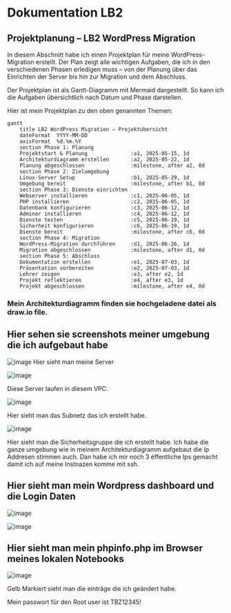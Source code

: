# Dokumentation LB2


## Projektplanung – LB2 WordPress Migration

In diesem Abschnitt habe ich einen Projektplan für meine WordPress-Migration erstellt. Der Plan zeigt alle wichtigen Aufgaben, die ich in den verschiedenen Phasen erledigen muss – von der Planung über das Einrichten der Server bis hin zur Migration und dem Abschluss.

Der Projektplan ist als Gantt-Diagramm mit Mermaid dargestellt. So kann ich die Aufgaben übersichtlich nach Datum und Phase darstellen.

Hier ist mein Projektplan zu den oben genannten Themen:

```mermaid
gantt
    title LB2 WordPress Migration – Projektübersicht
    dateFormat  YYYY-MM-DD
    axisFormat  %d.%m.%Y
    section Phase 1: Planung
    Projektstart & Planung              :a1, 2025-05-15, 1d
    Architekturdiagramm erstellen       :a2, 2025-05-22, 1d
    Planung abgeschlossen               :milestone, after a2, 0d
    section Phase 2: Zielumgebung
    Linux-Server Setup                  :b1, 2025-05-29, 1d
    Umgebung bereit                     :milestone, after b1, 0d
    section Phase 3: Dienste einrichten
    Webserver installieren              :c1, 2025-06-05, 1d
    PHP installieren                    :c2, 2025-06-05, 1d
    Datenbank konfigurieren             :c3, 2025-06-12, 1d
    Adminer installieren                :c4, 2025-06-12, 1d
    Dienste testen                      :c5, 2025-06-19, 1d
    Sicherheit konfigurieren            :c6, 2025-06-19, 1d
    Dienste bereit                      :milestone, after c6, 0d
    section Phase 4: Migration
    WordPress-Migration durchführen     :d1, 2025-06-26, 1d
    Migration abgeschlossen             :milestone, after d1, 0d
    section Phase 5: Abschluss
    Dokumentation erstellen             :e1, 2025-07-03, 1d
    Präsentation vorbereiten            :e2, 2025-07-03, 1d
    Lehrer zeigen                       :e3, after e2, 1d
    Projekt reflektieren                :e4, after e3, 1d
    Projekt abgeschlossen               :milestone, after e4, 0d
```

### Mein Architekturdiagramm finden sie hochgeladene datei als draw.io file.

## Hier sehen sie screenshots meiner umgebung die ich aufgebaut habe

![image](https://github.com/user-attachments/assets/bc5b277f-61e2-41dc-9567-ed6ee998488d)
Hier sieht man meine Server

![image](https://github.com/user-attachments/assets/85003dcf-8d27-499b-8e5a-770a448f74cd)

Diese Server laufen in diesem VPC.

![image](https://github.com/user-attachments/assets/e9454b0e-64d0-4b06-bcdd-fe2be8920178)

Hier sieht man das Subnetz das ich erstellt habe.

![image](https://github.com/user-attachments/assets/59f94f36-adf9-43f2-865e-646fc97ab47b)

Hier sieht man die Sicherheitsgruppe die ich erstellt habe. Ich habe die ganze umgebung wie in meinem Architekturdiagramm aufgebaut die Ip Addresen stimmen auch. Dan habe ich mir noch 3 éffentliche Ips gemacht damit ich auf meine Instnazen komme mit ssh.
## Hier sieht man mein Wordpress dashboard und die Login Daten

![image](https://github.com/user-attachments/assets/f881600b-48dc-4eaf-861f-7ab710fe6dc6)

![image](https://github.com/user-attachments/assets/063230f7-29b1-4ab0-bf7c-feb69fef9827)

## Hier sieht man mein phpinfo.php im Browser meines lokalen Notebooks

![image](https://github.com/user-attachments/assets/ad2b0a5f-fd2d-4b01-bbe7-1fdda866a406)

Gelb Markiert sieht man die einträge die ich geändert habe.


Mein passwort für den Root user ist TBZ12345!
